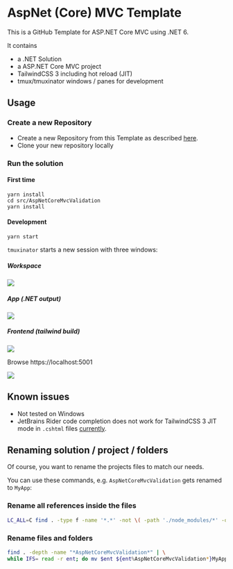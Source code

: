 # AspNet (Core)  MVC Template

This is a GitHub Template for ASP.NET Core MVC using .NET 6.

It contains

* a .NET Solution
* a ASP.NET Core MVC project
* TailwindCSS 3 including hot reload (JIT)
* tmux/tmuxinator windows / panes for development

## Usage

### Create a new Repository

* Create a new Repository from this Template as described [here](https://docs.github.com/en/repositories/creating-and-managing-repositories/creating-a-repository-from-a-template).
* Clone your new repository locally

### Run the solution

#### First time

```
yarn install
cd src/AspNetCoreMvcValidation
yarn install
```

#### Development

```
yarn start
```

`tmuxinator` starts a new session with three windows:

##### Workspace
![](assets/screenshot_iterm_workspace.png)

##### App (.NET output)
![](assets/screenshot_iterm_app.png)

##### Frontend (tailwind build)
![](assets/screenshot_item_tailwind.png)

Browse https://localhost:5001

![](assets/screenshot.png)

## Known issues

* Not tested on Windows
* JetBrains Rider code completion does not work for TailwindCSS 3 JIT mode in `.cshtml` files [currently](https://youtrack.jetbrains.com/issue/RIDER-58725).

## Renaming solution / project / folders

Of course, you want to rename the projects files to match our needs.

You can use these commands, e.g. `AspNetCoreMvcValidation`  gets renamed to `MyApp`:

### Rename all references inside the files

```bash
LC_ALL=C find . -type f -name '*.*' -not \( -path './node_modules/*' -o -path './src/AspNetCoreMvcValidation/node_modules/*' -o -path './assets' \) -exec sed -i '' 's|AspNetCoreMvcValidation|MyApp|g' {} \;
```

### Rename files and folders

```bash
find . -depth -name "*AspNetCoreMvcValidation*" | \
while IFS= read -r ent; do mv $ent ${ent%AspNetCoreMvcValidation*}MyApp${ent##*AspNetCoreMvcValidation}; done

```